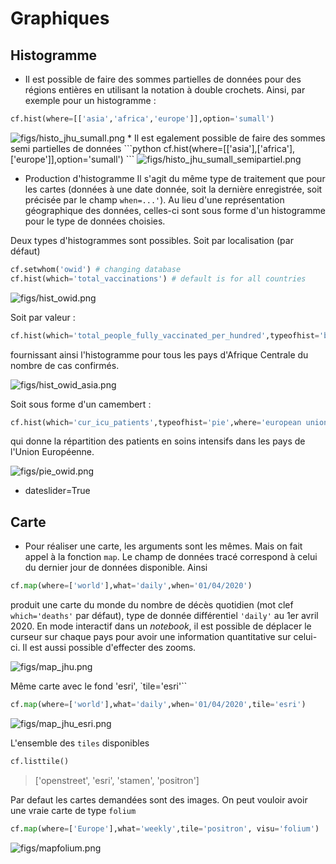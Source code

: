 
# Graphiques
## Histogramme
* Il est possible de faire des sommes partielles de données pour des régions entières en utilisant la notation à double crochets. Ainsi, par exemple pour un histogramme :
```python
cf.hist(where=[['asia','africa','europe']],option='sumall')
```
<img src="figs/histo_jhu_sumall.png" alt="figs/histo_jhu_sumall.png" />
* Il est egalement possible de faire des sommes semi partielles de données
```python
cf.hist(where=[['asia'],['africa'],['europe']],option='sumall')
```
<img src="figs/histo_jhu_sumall_semipartiel.png" alt="figs/histo_jhu_sumall_semipartiel.png" />


* Production d'histogramme
Il s'agit du même type de traitement que pour les cartes (données à une date donnée, soit la dernière enregistrée, soit précisée par le champ `when=...'`). Au lieu d'une représentation géographique des données, celles-ci sont sous forme d'un histogramme pour le type de données choisies.

Deux types d'histogrammes sont possibles. Soit par localisation (par défaut)
```python
cf.setwhom('owid') # changing database
cf.hist(which='total_vaccinations') # default is for all countries
```
<img src="figs/hist_owid.png" alt="figs/hist_owid.png">

Soit par valeur :
```python
cf.hist(which='total_people_fully_vaccinated_per_hundred',typeofhist='byvalue',where='asia')
```
fournissant ainsi l'histogramme pour tous les pays d'Afrique Centrale du nombre de cas confirmés.

<img src="figs/hist_owid_asia.png" alt=" figs/hist_owid_asia.png" />

Soit sous forme d'un camembert :
```python
cf.hist(which='cur_icu_patients',typeofhist='pie',where='european union')
```
qui donne la répartition des patients en soins intensifs dans les pays de l'Union Européenne.

<img src="figs/pie_owid.png" alt="figs/pie_owid.png" />

* dateslider=True

## Carte

* Pour réaliser une carte, les arguments sont les mêmes. Mais on fait appel à la fonction `map`. Le champ de données tracé correspond à celui du dernier jour de données disponible. Ainsi
```python
cf.map(where=['world'],what='daily',when='01/04/2020')
```
produit une carte du monde du nombre de décès quotidien (mot clef `which='deaths'` par défaut), type de donnée différentiel `'daily'` au 1er avril 2020. En mode interactif dans un _notebook_, il est possible de déplacer le curseur sur chaque pays pour avoir une information quantitative sur celui-ci. Il est aussi possible d'effecter des zooms.

<img src="figs/map_jhu.png" alt="figs/map_jhu.png" />

Même carte avec le fond 'esri', `tile='esri'``

```python
cf.map(where=['world'],what='daily',when='01/04/2020',tile='esri')
```

<img src="figs/map_jhu_esri.png" alt="figs/map_jhu_esri.png" />

L'ensemble des `tiles` disponibles
```python
cf.listtile()
```
> ['openstreet', 'esri', 'stamen', 'positron']

Par defaut les cartes demandées sont des images. On peut vouloir avoir une vraie carte de type `folium`
```python
cf.map(where=['Europe'],what='weekly',tile='positron', visu='folium')
```
<img src="figs/mapfolium.png" alt="figs/mapfolium.png" />
